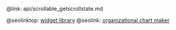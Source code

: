 @link: api/scrollable_getscrollstate.md

@seolinktop: [widget library](https://webix.com)
@seolink: [organizational chart maker](https://webix.com/widget/organogram/)